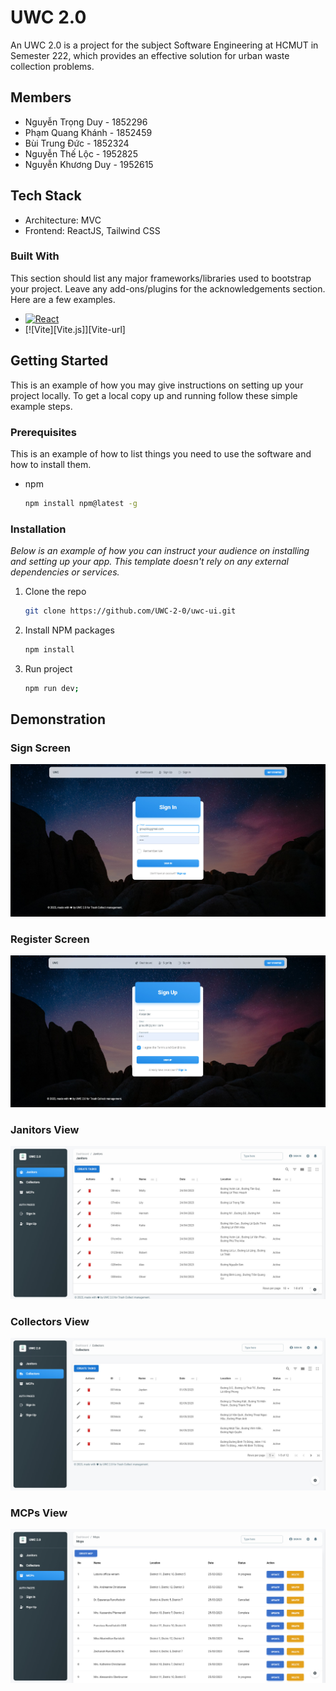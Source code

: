 # UWC 2.0

<!-- ABOUT THE PROJECT UWC 2.0 -->

An UWC 2.0 is a project for the subject Software Engineering at HCMUT in Semester 222, which provides an effective solution for urban waste collection problems.

## Members
- Nguyễn Trọng Duy - 1852296
- Phạm Quang Khánh - 1852459
- Bùi Trung Đức - 1852324
- Nguyễn Thế Lộc - 1952825
- Nguyễn Khương Duy - 1952615


## Tech Stack
- Architecture: MVC
- Frontend: ReactJS, Tailwind CSS






### Built With

This section should list any major frameworks/libraries used to bootstrap your project. Leave any add-ons/plugins for the acknowledgements section. Here are a few examples.


* [![React][React.js]][React-url]
* [![Vite][Vite.js]][Vite-url]





<!-- GETTING STARTED -->
## Getting Started

This is an example of how you may give instructions on setting up your project locally.
To get a local copy up and running follow these simple example steps.

### Prerequisites

This is an example of how to list things you need to use the software and how to install them.
* npm
  ```sh
  npm install npm@latest -g
  ```

### Installation

_Below is an example of how you can instruct your audience on installing and setting up your app. This template doesn't rely on any external dependencies or services._


1. Clone the repo
   ```sh
   git clone https://github.com/UWC-2-0/uwc-ui.git
   ```
2. Install NPM packages
   ```sh
   npm install
   ```
3. Run project
   ```sh
   npm run dev;
   ```

<!-- Demonstration -->
## Demonstration

### Sign Screen
![image](documents/Images/signin.jpg)
### Register Screen
![image](documents/Images/res.jpg)
### Janitors View
![image](documents/Images/janitors.jpg)
### Collectors View
![image](documents/Images/collectors.jpg)
### MCPs View
![image](documents/Images/mcps.jpg)
 





















<!-- MARKDOWN LINKS & IMAGES -->

[React.js]: https://img.shields.io/badge/React-20232A?style=for-the-badge&logo=react&logoColor=61DAFB
[React-url]: https://reactjs.org/

